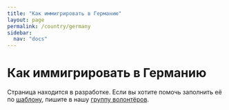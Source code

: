 ```yaml
---
title: "Как иммигрировать в Германию"
layout: page
permalink: /country/germany
sidebar:
  nav: "docs"
---
```


# Как иммигрировать в Германию

Страница находится в разработке. Если вы хотите помочь заполнить её по [шаблону](/template), пишите в нашу [группу волонтёров](https://t.me/+FHi3FnJaoWJkMDAx).
